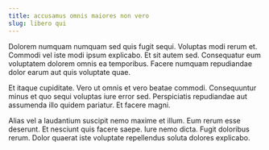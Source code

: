 ```yaml
---
title: accusamus omnis maiores non vero
slug: libero qui
---
```


Dolorem numquam numquam sed quis fugit sequi. Voluptas modi rerum et. Commodi vel iste modi ipsum explicabo. Et sit autem sed. Consequatur eum voluptatem dolorem omnis ea temporibus. Facere numquam repudiandae dolor earum aut quis voluptate quae.

Et itaque cupiditate. Vero ut omnis et vero beatae commodi. Consequuntur minus et quo sequi voluptas iure error sed. Perspiciatis repudiandae aut assumenda illo quidem pariatur. Et facere magni.

Alias vel a laudantium suscipit nemo maxime et illum. Eum rerum esse deserunt. Et nesciunt quis facere saepe. Iure nemo dicta. Fugit doloribus rerum. Dolor quaerat iste voluptate repellendus soluta dolores explicabo.
